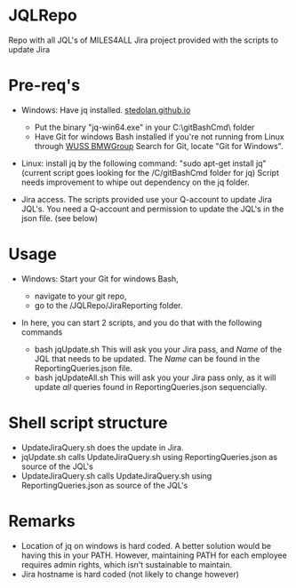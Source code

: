 # JQLRepo
Repo with all JQL's of MILES4ALL Jira project provided with the scripts to update Jira

# Pre-req's
* Windows: Have jq installed.  [stedolan.github.io](https://stedolan.github.io/jq/download/)
  - Put the binary "jq-win64.exe" in your C:\gitBashCmd\ folder
  - Have Git for windows Bash installed if you're not running from Linux through [WUSS BMWGroup](https://wuss.bmwgroup.net/) Search for Git, locate "Git for Windows". 

* Linux: install jq by the following command: "sudo apt-get install jq" (current script goes looking for the /C/gitBashCmd folder for jq)
Script needs improvement to whipe out dependency on the jq folder.

* Jira access. The scripts provided use your Q-account to update Jira JQL's.
You need a Q-account and permission to update the JQL's in the json file. (see below)

# Usage
* Windows: Start your Git for windows Bash, 
  - navigate to your git repo, 
  - go to the /JQLRepo/JiraReporting folder. 

* In here, you can start 2 scripts, and you do that with the following commands 
  - bash jqUpdate.sh
This will ask you your Jira pass, and *Name* of the JQL that needs to be updated. The *Name* can be found in the ReportingQueries.json file. 
  - bash jqUpdateAll.sh
This will ask you your Jira pass only, as it will update *all* queries found in ReportingQueries.json sequencially. 

# Shell script structure
* UpdateJiraQuery.sh does the update in Jira.
* jqUpdate.sh calls UpdateJiraQuery.sh using ReportingQueries.json as source of the JQL's
* UpdateJiraQuery.sh calls UpdateJiraQuery.sh using ReportingQueries.json as source of the JQL's

# Remarks
* Location of jq on windows is hard coded. A better solution would be having this in your PATH. 
However, maintaining PATH for each employee requires admin rights, which isn't sustainable to maintain. 
* Jira hostname is hard coded (not likely to change however)
